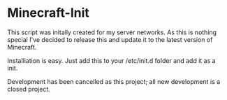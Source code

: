 Minecraft-Init
==============

This script was initally created for my server networks.  As this is nothing special I've decided to release this and update it to the latest version of Minecraft.

Installiation is easy.  Just add this to your /etc/init.d folder and add it as a init.

Development has been cancelled as this project; all new development is a closed project.
